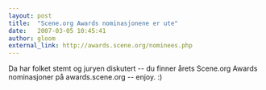 ```yaml
---
layout: post
title:  "Scene.org Awards nominasjonene er ute"
date:   2007-03-05 10:45:41
author: gloom
external_link: http://awards.scene.org/nominees.php
---
```

Da har folket stemt og juryen diskutert -- du finner årets Scene.org
Awards nominasjoner på awards.scene.org -- enjoy. :)

